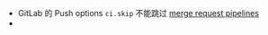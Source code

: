 - GitLab 的 Push options `ci.skip` 不能跳过 [merge request pipelines](https://docs.gitlab.com/ee/user/project/push_options.html#:~:text=branch%20pipelines%20and-,not%20merge%20request%20pipelines.,-11.7)
-